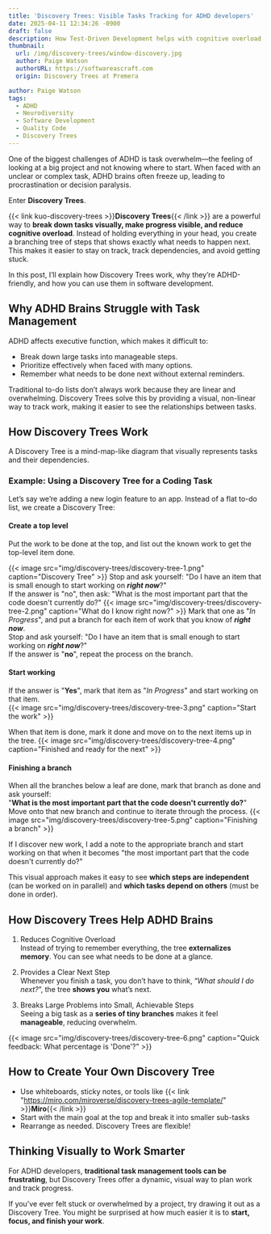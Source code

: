 ```yaml
---
title: 'Discovery Trees: Visible Tasks Tracking for ADHD developers'
date: 2025-04-11 12:34:26 -0900
draft: false
description: How Test-Driven Development helps with cognitive overload, decision paralysis, and debugging distractions.
thumbnail:
  url: /img/discovery-trees/window-discovery.jpg
  author: Paige Watson
  authorURL: https://softwareascraft.com
  origin: Discovery Trees at Premera

author: Paige Watson
tags:
  - ADHD
  - Neurodiversity
  - Software Development
  - Quality Code
  - Discovery Trees
---
```


One of the biggest challenges of ADHD is task overwhelm—the feeling of looking at a big project and not knowing where to
start. When faced with an unclear or complex task, ADHD brains often freeze up, leading to procrastination or decision
paralysis.

Enter **Discovery Trees**.

{{< link kuo-discovery-trees >}}**Discovery Trees**{{< /link >}} are a powerful way to **break down tasks visually, make progress visible, and reduce cognitive overload**.
Instead of holding everything in your head, you create a branching tree of steps that shows exactly what needs to happen
next. This makes it easier to stay on track, track dependencies, and avoid getting stuck.

In this post, I’ll explain how Discovery Trees work, why they’re ADHD-friendly, and how you can use them in software
development.

## Why ADHD Brains Struggle with Task Management

ADHD affects executive function, which makes it difficult to:

- Break down large tasks into manageable steps.
- Prioritize effectively when faced with many options.
- Remember what needs to be done next without external reminders.

Traditional to-do lists don’t always work because they are linear and overwhelming. Discovery Trees solve this by
providing a visual, non-linear way to track work, making it easier to see the relationships between tasks.

## How Discovery Trees Work
A Discovery Tree is a mind-map-like diagram that visually represents tasks and their dependencies.

### Example: Using a Discovery Tree for a Coding Task
Let’s say we’re adding a new login feature to an app. Instead of a flat to-do list, we create a Discovery Tree:

#### Create a top level 
Put the work to be done at the top, and list out the known work to get the top-level item done.

{{< image src="img/discovery-trees/discovery-tree-1.png" caption="Discovery Tree" >}}
Stop and ask yourself: "Do I have an item that is small enough to start working on **_right now_**?"  
If the answer is "no", then ask: "What is the most important part that the code doesn't currently do?"
{{< image src="img/discovery-trees/discovery-tree-2.png" caption="What do I know right now?" >}}
Mark that one as "_In Progress_", and put a branch for each item of work that you know of **_right now_**.  
Stop and ask yourself: "Do I have an item that is small enough to start working on **_right now_**?"  
If the answer is "**no**", repeat the process on the branch.
#### Start working
If the answer is "**Yes**", mark that item as "_In Progress_" and start working on that item.  
{{< image src="img/discovery-trees/discovery-tree-3.png" caption="Start the work" >}}

When that item is done, mark it done and move on to the next items up in the tree.
{{< image src="img/discovery-trees/discovery-tree-4.png" caption="Finished and ready for the next" >}}

#### Finishing a branch
When all the branches below a leaf are done, mark that branch as done and ask yourself:  
"**What is the most important part that the code doesn't currently do?**"  
Move onto that new branch and continue to iterate through the process.
{{< image src="img/discovery-trees/discovery-tree-5.png" caption="Finishing a branch" >}}

If I discover new work, I add a note to the appropriate branch and start working on that when it becomes "the most 
important part that the code doesn't currently do?"

This visual approach makes it easy to see **which steps are independent** (can be worked on in parallel) and **which tasks
depend on others** (must be done in order).

## How Discovery Trees Help ADHD Brains

1. Reduces Cognitive Overload  
   Instead of trying to remember everything, the tree **externalizes memory**. You can see what needs to be done at a glance.

2. Provides a Clear Next Step  
   Whenever you finish a task, you don’t have to think, “_What should I do next?_”, the tree **shows you** what’s next.

3. Breaks Large Problems into Small, Achievable Steps  
   Seeing a big task as a **series of tiny branches** makes it feel **manageable**, reducing overwhelm.

{{< image src="img/discovery-trees/discovery-tree-6.png" caption="Quick feedback: What percentage is 'Done'?" >}}
## How to Create Your Own Discovery Tree

- Use whiteboards, sticky notes, or tools like {{< link "https://miro.com/miroverse/discovery-trees-agile-template/" >}}**Miro**{{< /link >}} 
- Start with the main goal at the top and break it into smaller sub-tasks
- Rearrange as needed. Discovery Trees are flexible!

## Thinking Visually to Work Smarter
For ADHD developers, **traditional task management tools can be frustrating**, but Discovery Trees offer a dynamic, visual
way to plan work and track progress.

If you’ve ever felt stuck or overwhelmed by a project, try drawing it out as a Discovery Tree. You might be surprised at
how much easier it is to **start, focus, and finish your work**.


